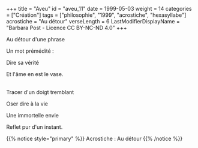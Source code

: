 +++
title = "Aveu"
id = "aveu_11"
date = 1999-05-03
weight = 14
categories = ["Création"]
tags = ["philosophie", "1999", "acrostiche", "hexasyllabe"]
acrostiche = "Au détour"
verseLength = 6
LastModifierDisplayName = "Barbara Post - Licence CC BY-NC-ND 4.0"
+++

Au détour d'une phrase

Un mot prémédité :

Dire sa vérité

Et l'âme en est le vase.

 \
Tracer d'un doigt tremblant

Oser dire à la vie

Une immortelle envie

Reflet pur d'un instant.

{{% notice style="primary" %}}
Acrostiche : Au détour
{{% /notice %}}
